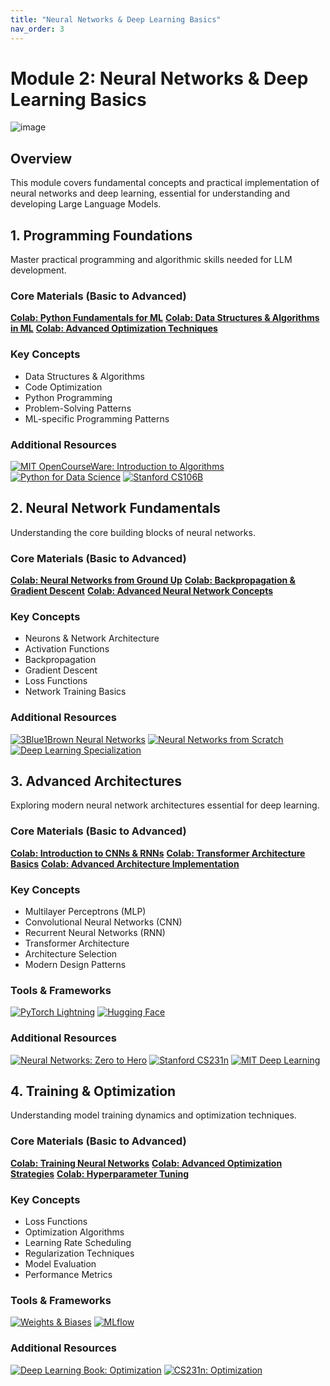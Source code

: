 ```yaml
---
title: "Neural Networks & Deep Learning Basics"
nav_order: 3
---
```



# Module 2: Neural Networks & Deep Learning Basics

![image](https://github.com/user-attachments/assets/c59bce3c-9dea-47b8-8d2a-aadb22662d10)

## Overview
This module covers fundamental concepts and practical implementation of neural networks and deep learning, essential for understanding and developing Large Language Models.

## 1. Programming Foundations
Master practical programming and algorithmic skills needed for LLM development.

### Core Materials (Basic to Advanced)
**[Colab: Python Fundamentals for ML](https://colab.research.google.com/drive/...)**
**[Colab: Data Structures & Algorithms in ML](https://colab.research.google.com/drive/...)**
**[Colab: Advanced Optimization Techniques](https://colab.research.google.com/drive/...)**

### Key Concepts
- Data Structures & Algorithms
- Code Optimization
- Python Programming
- Problem-Solving Patterns
- ML-specific Programming Patterns

### Additional Resources
[![MIT OpenCourseWare: Introduction to Algorithms](https://badgen.net/badge/Course/MIT%20Intro%20to%20Algorithms/orange)](https://ocw.mit.edu/courses/6-006-introduction-to-algorithms-spring-2020/)
[![Python for Data Science](https://badgen.net/badge/Course/Python%20for%20Data%20Science/blue)](https://www.edx.org/learn/python/mit-python-for-data-science)
[![Stanford CS106B](https://badgen.net/badge/Course/Stanford%20Programming%20Abstractions/orange)](https://web.stanford.edu/class/cs106b/)

## 2. Neural Network Fundamentals
Understanding the core building blocks of neural networks.

### Core Materials (Basic to Advanced)
**[Colab: Neural Networks from Ground Up](https://colab.research.google.com/drive/...)**
**[Colab: Backpropagation & Gradient Descent](https://colab.research.google.com/drive/...)**
**[Colab: Advanced Neural Network Concepts](https://colab.research.google.com/drive/...)**

### Key Concepts
- Neurons & Network Architecture
- Activation Functions
- Backpropagation
- Gradient Descent
- Loss Functions
- Network Training Basics

### Additional Resources
[![3Blue1Brown Neural Networks](https://badgen.net/badge/Video/3Blue1Brown%20Neural%20Networks/red)](https://www.youtube.com/playlist?list=PLZHQObOWTQDNU6R1_67000Dx_ZCJB-3pi)
[![Neural Networks from Scratch](https://badgen.net/badge/Book/Neural%20Networks%20from%20Scratch/purple)](https://nnfs.io/)
[![Deep Learning Specialization](https://badgen.net/badge/Course/Deep%20Learning%20Specialization/blue)](https://www.coursera.org/specializations/deep-learning)

## 3. Advanced Architectures
Exploring modern neural network architectures essential for deep learning.

### Core Materials (Basic to Advanced)
**[Colab: Introduction to CNNs & RNNs](https://colab.research.google.com/drive/...)**
**[Colab: Transformer Architecture Basics](https://colab.research.google.com/drive/...)**
**[Colab: Advanced Architecture Implementation](https://colab.research.google.com/drive/...)**

### Key Concepts
- Multilayer Perceptrons (MLP)
- Convolutional Neural Networks (CNN)
- Recurrent Neural Networks (RNN)
- Transformer Architecture
- Architecture Selection
- Modern Design Patterns

### Tools & Frameworks
[![PyTorch Lightning](https://badgen.net/badge/Framework/PyTorch%20Lightning/green)](https://www.pytorchlightning.ai/)
[![Hugging Face](https://badgen.net/badge/Framework/Hugging%20Face/green)](https://huggingface.co/)

### Additional Resources
[![Neural Networks: Zero to Hero](https://badgen.net/badge/Video/Neural%20Networks%3A%20Zero%20to%20Hero/red)](https://youtube.com/playlist?list=PLAqhIrjkxbuWI23v9cThsA9GvCAUhRvKZ)
[![Stanford CS231n](https://badgen.net/badge/Course/Stanford%20CS231n/orange)](http://cs231n.stanford.edu/)
[![MIT Deep Learning](https://badgen.net/badge/Course/MIT%20Deep%20Learning/orange)](http://introtodeeplearning.com/)

## 4. Training & Optimization
Understanding model training dynamics and optimization techniques.

### Core Materials (Basic to Advanced)
**[Colab: Training Neural Networks](https://colab.research.google.com/drive/...)**
**[Colab: Advanced Optimization Strategies](https://colab.research.google.com/drive/...)**
**[Colab: Hyperparameter Tuning](https://colab.research.google.com/drive/...)**

### Key Concepts
- Loss Functions
- Optimization Algorithms
- Learning Rate Scheduling
- Regularization Techniques
- Model Evaluation
- Performance Metrics

### Tools & Frameworks
[![Weights & Biases](https://badgen.net/badge/Tool/Weights%20%26%20Biases/blue)](https://wandb.ai/)
[![MLflow](https://badgen.net/badge/Tool/MLflow/blue)](https://mlflow.org/)

### Additional Resources
[![Deep Learning Book: Optimization](https://badgen.net/badge/Book/Deep%20Learning%20Book%3A%20Optimization/purple)](https://www.deeplearningbook.org/contents/optimization.html)
[![CS231n: Optimization](https://badgen.net/badge/Course/CS231n%3A%20Optimization/orange)](http://cs231n.github.io/neural-networks-3/)
